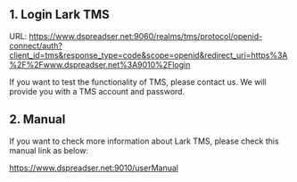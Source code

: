 ## 1. Login Lark TMS

URL: https://www.dspreadser.net:9060/realms/tms/protocol/openid-connect/auth?client_id=tms&response_type=code&scope=openid&redirect_uri=https%3A%2F%2Fwww.dspreadser.net%3A9010%2Flogin

If you want to test the functionality of TMS, please contact us. We will provide you with a TMS account and password.

## 2. Manual

If you want to check more information about Lark TMS, please check this manual link as below:

https://www.dspreadser.net:9010/userManual
